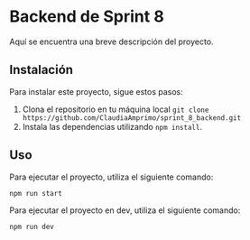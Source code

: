 # Backend de Sprint 8

Aquí se encuentra una breve descripción del proyecto.

## Instalación

Para instalar este proyecto, sigue estos pasos:

1. Clona el repositorio en tu máquina local `git clone https://github.com/ClaudiaAmprimo/sprint_8_backend.git`
2. Instala las dependencias utilizando `npm install`.

## Uso

Para ejecutar el proyecto, utiliza el siguiente comando:

```
npm run start
```
Para ejecutar el proyecto en dev, utiliza el siguiente comando:

```
npm run dev
```
